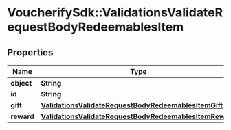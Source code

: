 # VoucherifySdk::ValidationsValidateRequestBodyRedeemablesItem

## Properties

| Name | Type | Description | Notes |
| ---- | ---- | ----------- | ----- |
| **object** | **String** |  | [optional] |
| **id** | **String** |  | [optional] |
| **gift** | [**ValidationsValidateRequestBodyRedeemablesItemGift**](ValidationsValidateRequestBodyRedeemablesItemGift.md) |  | [optional] |
| **reward** | [**ValidationsValidateRequestBodyRedeemablesItemReward**](ValidationsValidateRequestBodyRedeemablesItemReward.md) |  | [optional] |

